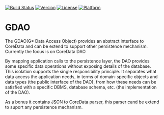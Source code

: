 [![Build Status](https://travis-ci.org/vodaion/GDAO.svg?branch=master)](https://travis-ci.org/vodaion/GDAO)
[![Version](https://img.shields.io/cocoapods/v/GDAO.svg?style=flat)](http://cocoapods.org/pods/GDAO)
[![License](https://img.shields.io/cocoapods/l/GDAO.svg?style=flat)](http://cocoapods.org/pods/GDAO)
[![Platform](https://img.shields.io/cocoapods/p/GDAO.svg?style=flat)](http://cocoapods.org/pods/GDAO)


# GDAO
The GDAO(G* Data Access Object) provides an abstract interface to CoreData and can be extend to support other persistence mechanism. Currently the focus is on CoreData DAO

By mapping application calls to the persistence layer, the DAO provides some specific data operations without exposing details of the database. 
This isolation supports the single responsibility principle. 
It separates what data access the application needs, in terms of domain-specific objects and data types (the public interface of the DAO), from how these needs can be satisfied with a specific DBMS, database schema, etc. (the implementation of the DAO). 

As a bonus it contains JSON to CoreData parser, this parser cand be extend to suport any persistence mechanism.
